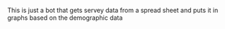 This is just a bot that gets servey data from a spread sheet and puts it in
graphs based on the demographic data
